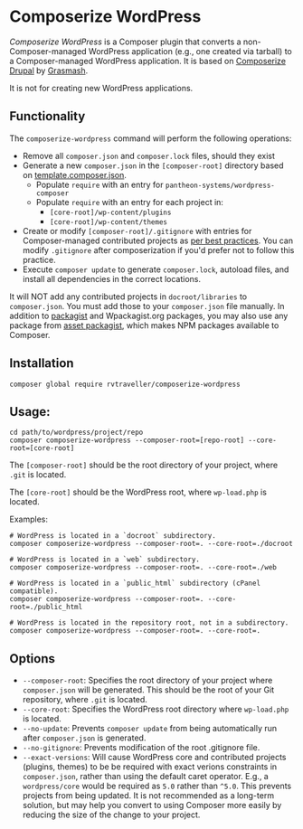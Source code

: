 # Composerize WordPress

_Composerize WordPress_ is a Composer plugin that converts a non-Composer-managed WordPress application (e.g., one created via tarball) to a Composer-managed WordPress application. It is based on [Composerize Drupal](https://github.com/grasmash/composerize-drupal) by [Grasmash](https://github.com/grasmash/).

It is not for creating new WordPress applications.

## Functionality

The `composerize-wordpress` command will perform the following operations:

* Remove all `composer.json` and `composer.lock` files, should they exist
* Generate a new `composer.json` in the `[composer-root]` directory based on [template.composer.json](template.composer.json).
    * Populate `require` with an entry for `pantheon-systems/wordpress-composer`
    * Populate `require` with an entry for each project in:
        * `[core-root]/wp-content/plugins`
        * `[core-root]/wp-content/themes`
* Create or modify `[composer-root]/.gitignore` with entries for Composer-managed contributed projects as [per best practices](https://getcomposer.org/doc/faqs/should-i-commit-the-dependencies-in-my-vendor-directory.md). You can modify `.gitignore` after composerization if you'd prefer not to follow this practice.
* Execute `composer update` to generate `composer.lock`, autoload files, and install all dependencies in the correct locations.

It will NOT add any contributed projects in `docroot/libraries` to `composer.json`. You must add those to your `composer.json` file manually. In addition to [packagist](https://packagist.org/) and Wpackagist.org packages, you may also use any package from [asset packagist](https://asset-packagist.org/), which makes NPM packages available to Composer.

## Installation

```
composer global require rvtraveller/composerize-wordpress
```

## Usage:
```
cd path/to/wordpress/project/repo
composer composerize-wordpress --composer-root=[repo-root] --core-root=[core-root]
```

The `[composer-root]` should be the root directory of your project, where `.git` is located.

The `[core-root]` should be the WordPress root, where `wp-load.php` is located.

Examples:
```
# WordPress is located in a `docroot` subdirectory.
composer composerize-wordpress --composer-root=. --core-root=./docroot

# WordPress is located in a `web` subdirectory.
composer composerize-wordpress --composer-root=. --core-root=./web

# WordPress is located in a `public_html` subdirectory (cPanel compatible).
composer composerize-wordpress --composer-root=. --core-root=./public_html

# WordPress is located in the repository root, not in a subdirectory.
composer composerize-wordpress --composer-root=. --core-root=.
```

## Options

* `--composer-root`: Specifies the root directory of your project where `composer.json` will be generated. This should be the root of your Git repository, where `.git` is located.
* `--core-root`: Specifies the WordPress root directory where `wp-load.php` is located.
* `--no-update`: Prevents `composer update` from being automatically run after `composer.json` is generated.
* `--no-gitignore`: Prevents modification of the root .gitignore file. 
* `--exact-versions`: Will cause WordPress core and contributed projects (plugins, themes) to be be required with exact verions constraints in `composer.json`, rather than using the default caret operator. E.g., a `wordpress/core` would be required as `5.0` rather than `^5.0`. This prevents projects from being updated. It is not recommended as a long-term solution, but may help you convert to using Composer more easily by reducing the size of the change to your project.
